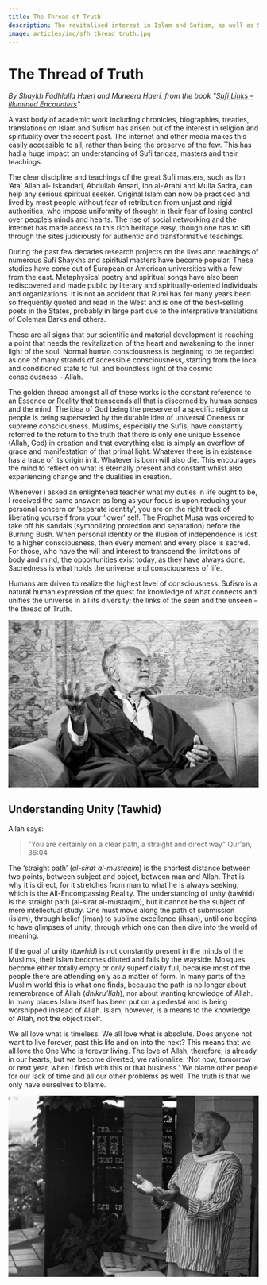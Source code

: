 ```yaml
---
title: The Thread of Truth
description: The revitalised interest in Islam and Sufism, as well as Sufi Shaykhs are signs that our scientific and material development is reaching a point that needs the revitalization of the heart and awakening to the inner light of the soul.
image: articles/img/sfh_thread_truth.jpg
---
```


# The Thread of Truth

_By Shaykh Fadhlalla Haeri and Muneera Haeri, from the book "[Sufi Links – Illumined Encounters](../../books/biography/sufi-encounters)"_

A vast body of academic work including chronicles, biographies, treaties, translations on Islam and Sufism has arisen out of the interest in religion and spirituality over the recent past. The internet and other media makes this easily accessible to all, rather than being the preserve of the few. This has had a huge impact on understanding of Sufi tariqas, masters and their teachings.

The clear discipline and teachings of the great Sufi masters, such as Ibn ‘Ata’ Allah al- Iskandari, Abdullah Ansari, Ibn al-‘Arabi and Mulla Sadra, can help any serious spiritual seeker. Original Islam can now be practiced and lived by most people without fear of retribution from unjust and rigid authorities, who impose uniformity of thought in their fear of losing control over people’s minds and hearts. The rise of social networking and the internet has made access to this rich heritage easy, though one has to sift through the sites judiciously for authentic and transformative teachings.

During the past few decades research projects on the lives and teachings of numerous Sufi Shaykhs and spiritual masters have become popular. These studies have come out of European or American universities with a few from the east. Metaphysical poetry and spiritual songs have also been rediscovered and made public by literary and spiritually-oriented individuals and organizations. It is not an accident that Rumi has for many years been so frequently quoted and read in the West and is one of the best-selling poets in the States, probably in large part due to the interpretive translations of Coleman Barks and others.

These are all signs that our scientific and material development is reaching a point that needs the revitalization of the heart and awakening to the inner light of the soul. Normal human consciousness is beginning to be regarded as one of many strands of accessible consciousness, starting from the local and conditioned state to full and boundless light of the cosmic consciousness – Allah.

The golden thread amongst all of these works is the constant reference to an Essence or Reality that transcends all that is discerned by human senses and the mind. The idea of God being the preserve of a specific religion or people is being superseded by the durable idea of universal Oneness or supreme consciousness. Muslims, especially the Sufis, have constantly referred to the return to the truth that there is only one unique Essence (Allah, God) in creation and that everything else is simply an overflow of grace and manifestation of that primal light. Whatever there is in existence has a trace of its origin in it. Whatever is born will also die. This encourages the mind to reflect on what is eternally present and constant whilst also experiencing change and the dualities in creation.

Whenever I asked an enlightened teacher what my duties in life ought to be, I received the same answer: as long as your focus is upon reducing your personal concern or ‘separate identity’, you are on the right track of liberating yourself from your ‘lower’ self. The Prophet Musa was ordered to take off his sandals (symbolizing protection and separation) before the Burning Bush. When personal identity or the illusion of independence is lost to a higher consciousness, then every moment and every place is sacred. For those, who have the will and interest to transcend the limitations of body and mind, the opportunities exist today, as they have always done. Sacredness is what holds the universe and consciousness of life.

Humans are driven to realize the highest level of consciousness. Sufism is a natural human expression of the quest for knowledge of what connects and unifies the universe in all its diversity; the links of the seen and the unseen – the thread of Truth.

![Thread of Truth](./img/sfh_thread_truth.jpg)

## Understanding Unity (Tawhid)

Allah says:

> "You are certainly on a clear path, a straight and direct way" Qur'an, 36:04 

The ‘straight path’ (_al-sirat al-mustaqim_) is the shortest distance between two points, between subject and object, between man and Allah. That is why it is direct, for it stretches from man to what he is always seeking, which is the All-Encompassing Reality. The understanding of unity (tawhid) is the straight path (al-sirat al-mustaqim), but it cannot be the subject of mere intellectual study. One must move along the path of submission (islam), through belief (iman) to sublime excellence (ihsan), until one begins to have glimpses of unity, through which one can then dive into the world of meaning.

If the goal of unity (_tawhid_) is not constantly present in the minds of the Muslims, their Islam becomes diluted and falls by the wayside. Mosques become either totally empty or only superficially full, because most of the people there are attending only as a matter of form. In many parts of the Muslim world this is what one finds, because the path is no longer about remembrance of Allah (_dhikru’llah_), nor about wanting knowledge of Allah. In many places Islam itself has been put on a pedestal and is being worshipped instead of Allah. Islam, however, is a means to the knowledge of Allah, not the object itself.

We all love what is timeless. We all love what is absolute. Does anyone not want to live forever, past this life and on into the next? This means that we all love the One Who is forever living. The love of Allah, therefore, is already in our hearts, but we become diverted, we rationalize: ‘Not now, tomorrow or next year, when I finish with this or that business.’ We blame other people for our lack of time and all our other problems as well. The truth is that we only have ourselves to blame.

![Blame yourself](./img/sfh_blame.jpg)